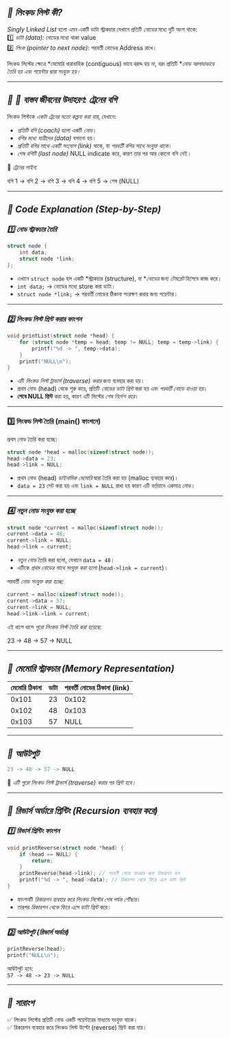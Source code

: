 ## *🔹 লিংকড লিস্ট কী?*
*Singly Linked List* হলো এমন একটি ডাটা স্ট্রাকচার যেখানে প্রতিটি *নোডের* মধ্যে দুটি অংশ থাকে:  
1️⃣ *ডাটা (data):* নোডের মধ্যে থাকা value  
2️⃣ *লিংক (pointer to next node):* পরবর্তী নোডের Address রাখে।  

লিংকড লিস্টের ক্ষেত্রে *মেমোরি ধারাবাহিক (contiguous) ভাবে বরাদ্দ হয় না, বরং প্রতিটি **নোড আলাদাভাবে তৈরি হয় এবং পয়েন্টার দ্বারা সংযুক্ত হয়।*  

---

## *📌 🎯 বাস্তব জীবনের উদাহরণ: ট্রেনের বগি*
লিংকড লিস্টকে *একটা ট্রেনের মতো কল্পনা করা যায়*, যেখানে:  
- *প্রতিটি বগি (coach)* হলো একটি *নোড*।  
- *বগির মধ্যে যাত্রীদের (data)* বসানো হয়।  
- *প্রতিটি বগির সাথে একটি সংযোগ (link)* থাকে, যা *পরবর্তী বগির সাথে সংযুক্ত থাকে*।  
- *শেষ বগিটি (last node)* NULL indicate করে, কারণ তার পর আর কোনো বগি নেই।  

🔹 *ট্রেনের লাইন:*  

বগি 1 → বগি 2 → বগি 3 → বগি 4 → বগি 5 → শেষ (NULL)

---

## *📌 Code Explanation (Step-by-Step)*  

### *1️⃣ নোড স্ট্রাকচার তৈরি*  
```c
struct node {
    int data;
    struct node *link;
};
```

- এখানে `struct node` হল একটি *স্ট্রাকচার (structure), যা **নোডের* জন্য *টেমপ্লেট* হিসেবে কাজ করে।  
- `int data;` → নোডের মধ্যে store করা ডাটা।  
- `struct node *link;` → পরবর্তী নোডের ঠিকানা সংরক্ষণ করার জন্য পয়েন্টার।  

---

### *2️⃣ লিংকড লিস্ট প্রিন্ট করার ফাংশন*
```c
void printList(struct node *head) {
    for (struct node *temp = head; temp != NULL; temp = temp->link) {
        printf("%d -> ", temp->data);
    }
    printf("NULL\n");
}
```

- এটি *লিংকড লিস্ট ট্রাভার্স (traverse) করার* জন্য ব্যবহার করা হয়।  
- প্রথম নোড (head) থেকে শুরু করে, প্রতিটি *নোডের ডাটা প্রিন্ট* করা হয় এবং *পরবর্তী নোডে যাওয়া হয়*।  
- **শেষে NULL প্রিন্ট** করা হয়, কারণ এটি লিস্টের *শেষ নির্দেশ করে*।  

---

### **3️⃣ লিংকড লিস্ট তৈরি (main() ফাংশনে)**
প্রথম নোড তৈরি করা হচ্ছে:
```c
struct node *head = malloc(sizeof(struct node));
head->data = 23;
head->link = NULL;
```

- প্রথম নোড (head) *ডাইনামিক মেমোরি* দ্বারা তৈরি করা হয় (malloc ব্যবহার করে)।  
- `data = 23` সেট করা হয় এবং `link = NULL` রাখা হয় কারণ এটি বর্তমানে একমাত্র নোড।  

---

### *4️⃣ নতুন নোড সংযুক্ত করা হচ্ছে*
```c
struct node *current = malloc(sizeof(struct node));
current->data = 48;
current->link = NULL;
head->link = current;
```

- *নতুন নোড* তৈরি করা হলো, যেখানে `data = 48`।  
- এটিকে *প্রথম নোডের সাথে সংযুক্ত করা হলো* (`head->link = current`)।  

পরবর্তী *নোড সংযুক্ত করা হচ্ছে:*
```c
current = malloc(sizeof(struct node));
current->data = 57;
current->link = NULL;
head->link->link = current;
```

এই ধাপে ধাপে *পুরো লিংকড লিস্ট তৈরি করা হয়েছে*:

23 → 48 → 57 → NULL

---

## *📌 মেমোরি স্ট্রাকচার (Memory Representation)*

| মেমোরি ঠিকানা | ডাটা | পরবর্তী নোডের ঠিকানা (link) |
|---------------|------|------------------------|
| 0x101 | 23  | 0x102 |
| 0x102 | 48  | 0x103 |
| 0x103 | 57  | NULL  |

---

## *📌 আউটপুট*
```c
23 -> 48 -> 57 -> NULL
```

🔹 *এটি পুরো লিংকড লিস্ট ট্রাভার্স (traverse) করার পর প্রিন্ট হবে।*  

---

## *📌 রিভার্স অর্ডারে প্রিন্টিং (Recursion ব্যবহার করে)*

### *1️⃣ রিভার্স প্রিন্টিং ফাংশন*
```c
void printReverse(struct node *head) {
    if (head == NULL) {
        return; 
    }
    printReverse(head->link); // পরবর্তী নোডে যাওয়ার জন্য রিকারশন কল
    printf("%d -> ", head->data); // রিকারশন থেকে ফিরে এসে ডাটা প্রিন্ট
}
```

- ফাংশনটি *রিকারশন ব্যবহার করে লিংকড লিস্টের শেষ পর্যন্ত পৌঁছায়*।  
- তারপর *রিকারশন থেকে ফিরে এসে ডাটা প্রিন্ট* করে।  

---

### *2️⃣ আউটপুট (রিভার্স অর্ডার)*

```c
printReverse(head);
printf("NULL\n");
```

আউটপুট হবে:  
`57 -> 48 -> 23 -> NULL`

---

## *📌 সারাংশ*
✅ লিংকড লিস্টের প্রতিটি নোড একটি পয়েন্টারের মাধ্যমে সংযুক্ত থাকে।  
✅ রিকারশন ব্যবহার করে লিংকড লিস্ট উল্টো (reverse) প্রিন্ট করা যায়।  